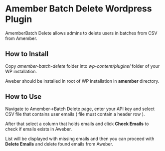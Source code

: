 # Amember Batch Delete Wordpress Plugin
AmemberBatch Delete allows admins to delete users in batches from CSV from Amember.

## How to Install
Copy *amember-batch-delete* folder into *wp-content/plugins/* folder of your WP installation.

Aweber should be installed in root of WP installation in **amember** directory.

## How to Use
Navigate to Amember->Batch Delete page, enter your API key and select CSV file that contains user emails ( file must contain a header row ).

After that select a column that holds emails and click **Check Emails** to check if emails exists in Aweber.

List will be displayed with missing emails and then you can proceed with **Delete Emails** and delete found emails from Aweber.
